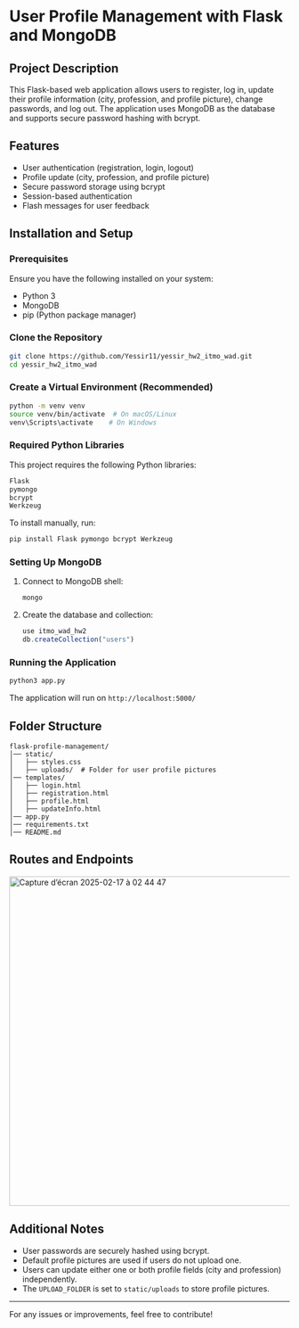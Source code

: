 # User Profile Management with Flask and MongoDB

## Project Description
This Flask-based web application allows users to register, log in, update their profile information (city, profession, and profile picture), change passwords, and log out. The application uses MongoDB as the database and supports secure password hashing with bcrypt.

## Features
- User authentication (registration, login, logout)
- Profile update (city, profession, and profile picture)
- Secure password storage using bcrypt
- Session-based authentication
- Flash messages for user feedback

## Installation and Setup

### Prerequisites
Ensure you have the following installed on your system:
- Python 3
- MongoDB
- pip (Python package manager)

### Clone the Repository
```bash
git clone https://github.com/Yessir11/yessir_hw2_itmo_wad.git
cd yessir_hw2_itmo_wad
```

### Create a Virtual Environment (Recommended)
```bash
python -m venv venv
source venv/bin/activate  # On macOS/Linux
venv\Scripts\activate    # On Windows
```
### Required Python Libraries
This project requires the following Python libraries:
```bash
Flask
pymongo
bcrypt
Werkzeug
```
To install manually, run:
```bash
pip install Flask pymongo bcrypt Werkzeug
```

### Setting Up MongoDB
1. Connect to MongoDB shell:
   ```bash
   mongo
   ```
2. Create the database and collection:
   ```js
   use itmo_wad_hw2
   db.createCollection("users")
   ```

### Running the Application
```bash
python3 app.py
```
The application will run on `http://localhost:5000/`

## Folder Structure
```
flask-profile-management/
│── static/
│   ├── styles.css
│   ├── uploads/  # Folder for user profile pictures
│── templates/
│   ├── login.html
│   ├── registration.html
│   ├── profile.html
│   ├── updateInfo.html
│── app.py
│── requirements.txt
│── README.md
```

## Routes and Endpoints
<img width="591" alt="Capture d’écran 2025-02-17 à 02 44 47" src="https://github.com/user-attachments/assets/c4fb27a0-edc5-4caf-bafe-8fc7a1460386" />

## Additional Notes
- User passwords are securely hashed using bcrypt.
- Default profile pictures are used if users do not upload one.
- Users can update either one or both profile fields (city and profession) independently.
- The `UPLOAD_FOLDER` is set to `static/uploads` to store profile pictures.

---
For any issues or improvements, feel free to contribute!

